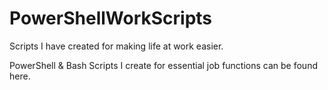 # PowerShellWorkScripts
Scripts I have created for making life at work easier.

PowerShell & Bash Scripts I create for essential job functions can be found here.
